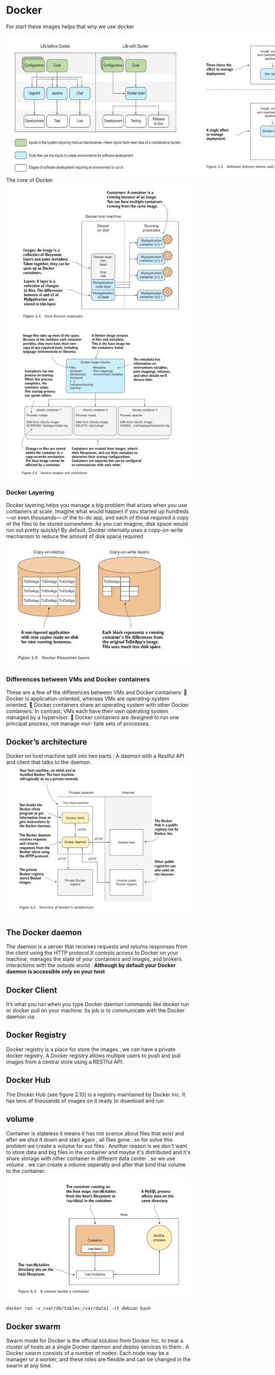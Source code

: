 # Docker
For start these images helps that why we use docker
<div style="display:flex; justify-content:space-between">
<img src="https://github.com/tmohammad78/learning/blob/main/docker/images/before after docker.png">
<img src="https://github.com/tmohammad78/learning/blob/main/docker/images/before,after docker.png" />
</div>
The core of Docker 
<img src="https://github.com/tmohammad78/learning/blob/main/docker/images/Core Docker Concepts.png" />

<img src="https://github.com/tmohammad78/learning/blob/main/docker/images/docker_images_containers.png" />

### Docker Layering
Docker layering helps you manage a big problem that arises when you use containers
at scale. Imagine what would happen if you started up hundreds—or even thousands—
of the to-do app, and each of those required a copy of the files to be stored somewhere.
As you can imagine, disk space would run out pretty quickly! By default, Docker
internally uses a copy-on-write mechanism to reduce the amount of disk space required
<img src="https://github.com/tmohammad78/learning/blob/main/docker/images/filesystem.png" />

### Differences between VMs and Docker containers
These are a few of the differences between VMs and Docker containers:
 Docker is application-oriented, whereas VMs are operating-system oriented.
 Docker containers share an operating system with other Docker containers. In
contrast, VMs each have their own operating system managed by a hypervisor.
 Docker containers are designed to run one principal process, not manage mul-
tiple sets of processes.


## Docker’s architecture
Docker on host machine split into two parts : A daemon with a Restful API and client that talks to the daemon.
<img src="https://github.com/tmohammad78/learning/blob/main/docker/images/Docker Overview.png" />

## The Docker daemon
The daemon is a server that receives requests and returns responses from the
client using the HTTP protocol.It controls access to Docker on your machine, manages the state of your containers and images, and brokers interactions with the outside world .
**Although by default your Docker daemon is accessible only on your host**

## Docker Client
It’s what you run when you type Docker daemon commands like docker run or docker pull on your machine. Its job is to communicate with the Docker daemon via

## Docker Registry
Docker registry is a place for store the images , we can have a private docker registry.
A Docker registry allows multiple users to push and pull images from a central store
using a RESTful API.

## Docker Hub
The Docker Hub (see figure 2.10) is a registry maintained by Docker Inc. It has tens
of thousands of images on it ready to download and run

## volume
Container is stateless it means it has not scence about files that exist and after we shut it down and start again , all files gone . so for solve this problem we create a volume for our files . Another reason is we don't want to store data and big files in the container and maybe it's distributed and it's share storage with other container in different data center . so we use volume . we can create a volume seperatly and after that bind that volume to the container.

<img src="https://github.com/tmohammad78/learning/blob/main/docker/images/volumes.png" />

```
docker run -v /var/db/tables:/var/data1 -it debian bash
```

## Docker swarm 
Swarm mode for Docker is the official solution from Docker Inc. to treat a cluster
of hosts as a single Docker daemon and deploy services to them . A Docker swarm consists of a number of nodes. Each node may be a manager or a worker, and these roles are flexible and can be changed in the swarm at any time.